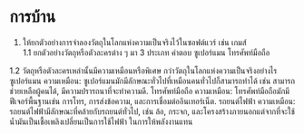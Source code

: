 # การบ้าน

1. ให้ยกตัวอย่างการจำลองวัตถุในโลกแห่งความเป็นจริงไว้ในซอฟต์แวร์ เช่น เกมส์   
1.1 ยกตัวอย่างวัตถุหรือตัวละครต่าง ๆ  มา 3 ประเภท
   คำตอบ ซูเปอร์แมน โทรศัพท์มือถือ

1.2 วัตถุหรือตัวละครเหล่านั้นมีความเหมือนหรือพิเศษ กว่าวัตถุในโลกแห่งความเป็นจริงอย่างไร  
ซูเปอร์แมน
ความเหมือน: ซูเปอร์แมนมักมีลักษณะทั่วไปที่เหมือนคนทั่วไปก็สามารถทำได้ เช่น สามารถช่วยเหลือผู้คนได้, มีความปรารถนาที่จะทำความดี.
โทรศัพท์มือถือ
ความเหมือน: โทรศัพท์มือถือมักมีฟีเจอร์พื้นฐานเช่น การโทร, การส่งข้อความ, และการเชื่อมต่ออินเทอร์เน็ต.
รถยนต์ไฟฟ้า
ความเหมือน: รถยนต์ไฟฟ้ามีลักษณะที่คล้ายกับรถยนต์ทั่วไป, เช่น ล้อ, กระจก, และโครงสร้างภายนอกแต่จากที่จะใช้น้ำมันเป็นเชื้อเพลิงเปลี่ยนเป็นการใช้ไฟฟ้า
           ในการให้พลังงานแทน
